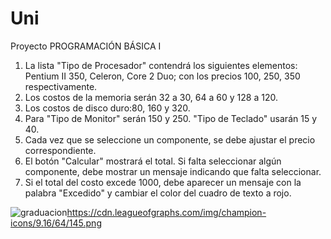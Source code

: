# Uni
Proyecto
PROGRAMACIÓN BÁSICA I

1.	La lista "Tipo de Procesador" contendrá los siguientes elementos: Pentium II 350, Celeron, Core 2 Duo; con los precios 100, 250, 350 respectivamente.
2.	Los costos de la memoria serán 32 a 30, 64 a 60 y 128 a 120.
3.	Los costos de disco duro:80, 160 y 320.
4.	Para "Tipo de Monitor" serán 150 y 250. "Tipo de Teclado" usarán 15 y 40.
5.	Cada vez que se seleccione un componente, se debe ajustar el precio correspondiente.
6.	El botón "Calcular" mostrará el total. Si falta seleccionar algún componente, debe mostrar un mensaje indicando que falta seleccionar.
7.	Si el total del costo excede 1000, debe aparecer un mensaje con la palabra "Excedido" y cambiar el color del cuadro de texto a rojo.

![graduacion](url)https://cdn.leagueofgraphs.com/img/champion-icons/9.16/64/145.png


